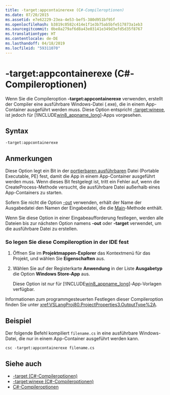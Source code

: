 ```yaml
---
title: -target:appcontainerexe (C#-Compileroptionen)
ms.date: 07/20/2015
ms.assetid: e7e62229-23ea-4e53-bef5-380d951bf95f
ms.openlocfilehash: b3819c0582c414e1f1e3b75ab5bfe517873a1eb3
ms.sourcegitcommit: 0be8a279af6d8a43e03141e349d3efd5d35f8767
ms.translationtype: HT
ms.contentlocale: de-DE
ms.lasthandoff: 04/18/2019
ms.locfileid: "59311070"
---
```

# <a name="-targetappcontainerexe-c-compiler-options"></a>-target:appcontainerexe (C#-Compileroptionen)
Wenn Sie die Compileroption **-target:appcontainerexe** verwenden, erstellt der Compiler eine ausführbare Windows-Datei (.exe), die in einem App-Container ausgeführt werden muss. Diese Option entspricht [-target:winexe](../../../csharp/language-reference/compiler-options/target-winexe-compiler-option.md), ist jedoch für [!INCLUDE[win8_appname_long](~/includes/win8-appname-long-md.md)]-Apps vorgesehen.  
  
## <a name="syntax"></a>Syntax  
  
```console  
-target:appcontainerexe  
```  
  
## <a name="remarks"></a>Anmerkungen  
 Diese Option legt ein Bit in der [portierbaren ausführbaren](/windows/desktop/Debug/pe-format) Datei (Portable Executable, PE) fest, damit die App in einem App-Container ausgeführt werden muss. Wenn dieses Bit festgelegt ist, tritt ein Fehler auf, wenn die CreateProcess-Methode versucht, die ausführbare Datei außerhalb eines App-Containers zu starten.  
  
 Sofern Sie nicht die Option [-out](../../../csharp/language-reference/compiler-options/out-compiler-option.md) verwenden, erhält der Name der Ausgabedatei den Namen der Eingabedatei, die die [Main](../../../csharp/programming-guide/main-and-command-args/index.md)-Methode enthält.  
  
 Wenn Sie diese Option in einer Eingabeaufforderung festlegen, werden alle Dateien bis zur nächsten Option namens **-out** oder **-target** verwendet, um die ausführbare Datei zu erstellen.  
  
### <a name="to-set-this-compiler-option-in-the-ide"></a>So legen Sie diese Compileroption in der IDE fest  
  
1. Öffnen Sie im **Projektmappen-Explorer** das Kontextmenü für das Projekt, und wählen Sie **Eigenschaften** aus.  
  
2. Wählen Sie auf der Registerkarte **Anwendung** in der Liste **Ausgabetyp** die Option **Windows Store-App** aus.  
  
     Diese Option ist nur für [!INCLUDE[win8_appname_long](~/includes/win8-appname-long-md.md)]-App-Vorlagen verfügbar.  
  
 Informationen zum programmgesteuerten Festlegen dieser Compileroption finden Sie unter <xref:VSLangProj80.ProjectProperties3.OutputType%2A>.  
  
## <a name="example"></a>Beispiel  
 Der folgende Befehl kompiliert `filename.cs` in eine ausführbare Windows-Datei, die nur in einem App-Container ausgeführt werden kann.  
  
```console  
csc -target:appcontainerexe filename.cs  
```  
  
## <a name="see-also"></a>Siehe auch

- [-target (C#-Compileroptionen)](../../../csharp/language-reference/compiler-options/target-compiler-option.md)
- [-target:winexe (C#-Compileroptionen)](../../../csharp/language-reference/compiler-options/target-winexe-compiler-option.md)
- [C#-Compileroptionen](../../../csharp/language-reference/compiler-options/index.md)
